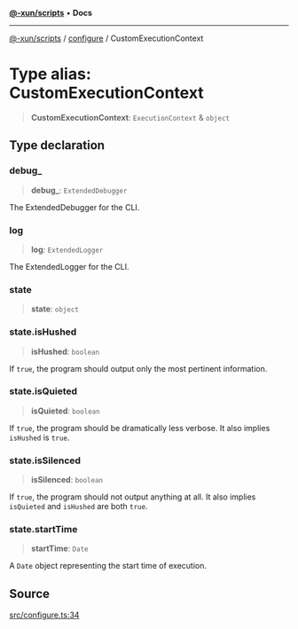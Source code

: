 [**@-xun/scripts**](../../README.md) • **Docs**

***

[@-xun/scripts](../../README.md) / [configure](../README.md) / CustomExecutionContext

# Type alias: CustomExecutionContext

> **CustomExecutionContext**: `ExecutionContext` & `object`

## Type declaration

### debug\_

> **debug\_**: `ExtendedDebugger`

The ExtendedDebugger for the CLI.

### log

> **log**: `ExtendedLogger`

The ExtendedLogger for the CLI.

### state

> **state**: `object`

### state.isHushed

> **isHushed**: `boolean`

If `true`, the program should output only the most pertinent information.

### state.isQuieted

> **isQuieted**: `boolean`

If `true`, the program should be dramatically less verbose. It also
implies `isHushed` is `true`.

### state.isSilenced

> **isSilenced**: `boolean`

If `true`, the program should not output anything at all. It also implies
`isQuieted` and `isHushed` are both `true`.

### state.startTime

> **startTime**: `Date`

A `Date` object representing the start time of execution.

## Source

[src/configure.ts:34](https://github.com/Xunnamius/xscripts/blob/7129e155987055d658c285b3a31d449ff5e71ba7/src/configure.ts#L34)
